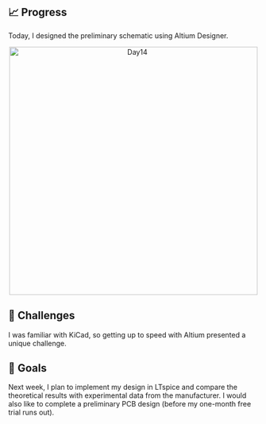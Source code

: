 ## 📈 Progress

Today, I designed the preliminary schematic using Altium Designer.

<p align="center">
 <img src="./Images/Day14.jpg" alt="Day14" width="500"/>
</p>

## 🧩 Challenges

I was familiar with KiCad, so getting up to speed with Altium presented a unique challenge. 

## 🥅 Goals

Next week, I plan to implement my design in LTspice and compare the theoretical results with experimental data from the manufacturer. I would also like to complete a preliminary PCB design (before my one-month free trial runs out).
